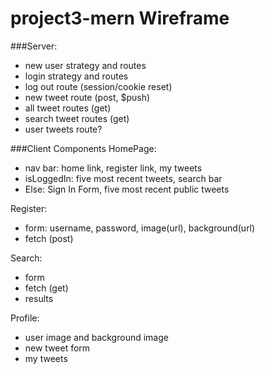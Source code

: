 # project3-mern Wireframe

###Server:
- new user strategy and routes
- login strategy and routes
- log out route (session/cookie reset)
- new tweet route (post, $push)
- all tweet routes (get)
- search tweet routes (get)
- user tweets route?

###Client Components
HomePage:
- nav bar: home link, register link, my tweets
- isLoggedIn: five most recent tweets, search bar
- Else: Sign In Form, five most recent public tweets

Register:
- form: username, password, image(url), background(url)
- fetch (post) 

Search:
- form
- fetch (get)
- results

Profile:
- user image and background image
- new tweet form
- my tweets 



